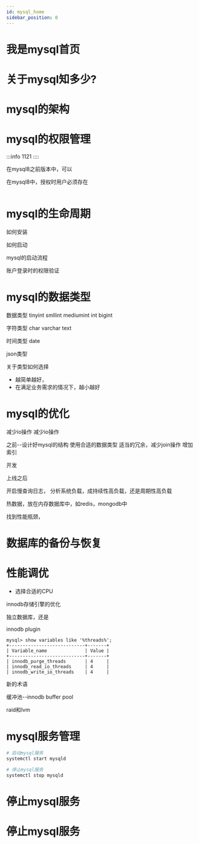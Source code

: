 ```yaml
---
id: mysql_home
sidebar_position: 0
---
```



# 我是mysql首页



# 关于mysql知多少?



# mysql的架构





# mysql的权限管理


:::info
1121
::::

在mysql8之前版本中，可以

在mysql8中，授权时用户必须存在
```mysql

```


# mysql的生命周期



如何安装

如何启动


mysql的启动流程



账户登录时的权限验证




# mysql的数据类型

数据类型
tinyint
smllint 
mediumint
int
bigint



字符类型
char
varchar
text


时间类型
date

json类型

> 


关于类型如何选择
- 越简单越好，
- 在满足业务需求的情况下，越小越好






# mysql的优化



减少io操作
减少io操作





之前--设计好mysql的结构
使用合适的数据类型
适当的冗余，减少join操作
增加索引


开发

上线之后

开启慢查询日志，
分析系统负载，成持续性高负载，还是周期性高负载

热数据，放在内存数据库中，如redis，mongodb中


找到性能瓶颈，







# 数据库的备份与恢复


# 性能调优

- 选择合适的CPU

innodb存储引擎的优化



独立数据库，还是

innodb plugin


```mysql
mysql> show variables like '%threads%';
+----------------------------+-------+
| Variable_name              | Value |
+----------------------------+-------+
| innodb_purge_threads       | 4     |
| innodb_read_io_threads     | 4     |
| innodb_write_io_threads    | 4     |
``` 


新的术语

缓冲池--innodb buffer pool

raid和lvm





# mysql服务管理

```bash
# 启动mysql服务
systemctl start mysqld

# 停止mysql服务
systemctl stop mysqld
```


# 停止mysql服务





# 停止mysql服务






